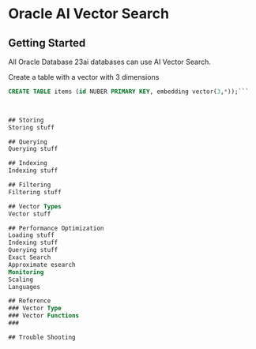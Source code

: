 # Oracle AI Vector Search

## Getting Started
All Oracle Database 23ai databases can use AI Vector Search.

Create a table with a vector with 3 dimensions  
```SQL
CREATE TABLE items (id NUBER PRIMARY KEY, embedding vector(3,*));```

    

## Storing
Storing stuff

## Querying
Querying stuff

## Indexing
Indexing stuff

## Filtering
Filtering stuff

## Vector Types
Vector stuff

## Performance Optimization
Loading stuff
Indexing stuff
Querying stuff
Exact Search
Approximate esearch
Monitoring
Scaling
Languages

## Reference
### Vector Type
### Vector Functions
### 

## Trouble Shooting


